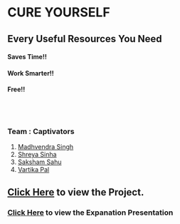 # CURE YOURSELF
## Every Useful Resources You Need




#### Saves Time!!


#### Work Smarter!!


#### Free!!

<br>
<br>


### Team : <strong>Captivators</strong>

1. [Madhvendra Singh](https://github.com/)<br>
2. [Shreya Sinha](https://github.com/)<br>
3. [Saksham Sahu](https://github.com/)<br>
4. [Vartika Pal](https://github.com/)<br>

## [Click Here](https://rajsingh018.github.io/CURE-YOURSELF/) to view the Project.

### [Click Here](https://) to view the Expanation Presentation
